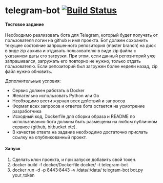 # telegram-bot  [![Build Status](https://travis-ci.com/nuBacuk/telegram-bot.svg?branch=master)](https://travis-ci.com/nuBacuk/telegram-bot)
#### Тестовое задание

Необходимо реализовать бота для Telegram, который будет получать от пользователя логин на github и имя проекта. 
Бот должен сохранить текущее состояние запрошенного репозитория (master branch) на диск в виде zip архива и отдавать пользователю в виде zip файла с указанием даты его загрузки. 
При этом, если данный репозиторий уже запрашивался, загружать его повторно не нужно, только отдать пользователю. Если репозиторий был загружен более недели назад, zip файл нужно обновить.

 

Дополнительные условия:

* Сервис должен работать в Docker
* Желательно использовать Python или Go
* Необходимо вести журнал всех действий и запросов
* Формат всех запросов и ответов бота остается на усмотрение разработчика
* Исходный код, Dockerfile для сборки образа и README по использованию бота должны быть размещены на любом публичном сервисе (github, bitbucket etc). 
* В качестве ответа на задание необходимо достаточно прислать ссылку на опубликованный проект.

#### Запуск
1. Сделать клон проекта, и при запуске добавить свой токен.
2. docker build -f docker/Dockerfile docker/ -t telegram-bot
3. docker run -d -p 8443:8443 -v /data/:/data/ telegram-bot bot.py your_token

